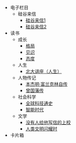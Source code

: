 - 电子栏目
  - 硅谷来信
    - [硅谷来信1](notes/电子栏目/硅谷来信/硅谷来信1.md)
    - [硅谷来信2](notes/电子栏目/硅谷来信/硅谷来信2.md)
- 读书
  - 成长
    - [格局](notes/读书/个人成长/格局---吴军.md)
    - [见识](notes/读书/个人成长/见识---吴军.md)
    - [态度](notes/读书/个人成长/态度---吴军.md)
  - 人生
    - [北大讲座（人生）](notes\读书\人生\北大讲座（人生）.md)
  - 人物传记
    - [本杰明·富兰克林自传](notes\读书\人物传记\本杰明·富兰克林自传.md)
    - [曾国藩传](notes\读书\人物传记\曾国藩传.md)
  - 社会科学
    - [全球科技通史](notes\读书\社会科学\全球科技通史——吴军.md)
    - [智能时代](notes\读书\社会科学\智能时代——吴军.md)
  - 文学
    - [没有人给他写信的上校](notes\读书\文学\没有人给他写信的上校.md)
    - [人类文明闪耀时](notes\读书\文学\人类文明闪耀时.md)
- 卡片箱